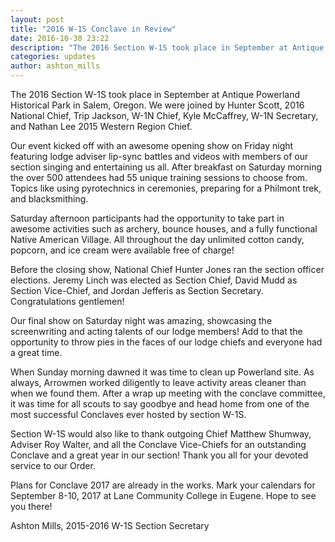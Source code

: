 ```yaml
---
layout: post
title: "2016 W-1S Conclave in Review"
date: 2016-10-30 23:22
description: "The 2016 Section W-1S took place in September at Antique Powerland Historical Park in Salem, Oregon."
categories: updates
author: ashton_mills
---
```


The 2016 Section W-1S took place in September at Antique Powerland Historical Park in Salem, Oregon. We were joined by Hunter Scott, 2016 National Chief, Trip Jackson, W-1N Chief, Kyle McCaffrey, W-1N Secretary, and Nathan Lee 2015 Western Region Chief.

Our event kicked off with an awesome opening show on Friday night featuring lodge adviser lip-sync battles and videos with members of our section singing and entertaining us all. 
After breakfast on Saturday morning the over 500 attendees had 55 unique training sessions to choose from. Topics like using pyrotechnics in ceremonies, preparing for a Philmont trek, and blacksmithing.
<!--more-->

Saturday afternoon participants had the opportunity to take part in awesome activities such as archery, bounce houses, and a fully functional Native American Village. All throughout the day unlimited cotton candy, popcorn, and ice cream were available free of charge!

Before the closing show, National Chief Hunter Jones ran the section officer elections. Jeremy Linch was elected as Section Chief, David Mudd as Section Vice-Chief, and Jordan Jefferis as Section Secretary. Congratulations gentlemen!

Our final show on Saturday night was amazing, showcasing the screenwriting and acting talents of our lodge members! Add to that the opportunity to throw pies in the faces of our lodge chiefs and everyone had a great time.

When Sunday morning dawned it was time to clean up Powerland site. As always, Arrowmen worked diligently to leave activity areas cleaner than when we found them. After a wrap up meeting with the conclave committee, it was time for all scouts to say goodbye and head home from one of the most successful Conclaves ever hosted by section W-1S.

Section W-1S would also like to thank outgoing Chief Matthew Shumway, Adviser Roy Walter, and all the Conclave Vice-Chiefs for an outstanding Conclave and a great year in our section! Thank you all for your devoted service to our Order.

Plans for Conclave 2017 are already in the works. Mark your calendars for September 8-10, 2017 at Lane Community College in Eugene. Hope to see you there!

Ashton Mills,
2015-2016 W-1S Section Secretary
